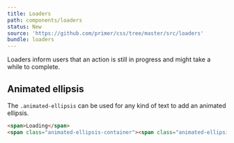 ```yaml
---
title: Loaders
path: components/loaders
status: New
source: 'https://github.com/primer/css/tree/master/src/loaders'
bundle: loaders
---
```


Loaders inform users that an action is still in progress and might take a while to complete.

## Animated ellipsis

The `.animated-ellipsis` can be used for any kind of text to add an animated ellipsis.


```html live
<span>Loading</span>
<span class="animated-ellipsis-container"><span class="animated-ellipsis">...</span></span>
```
